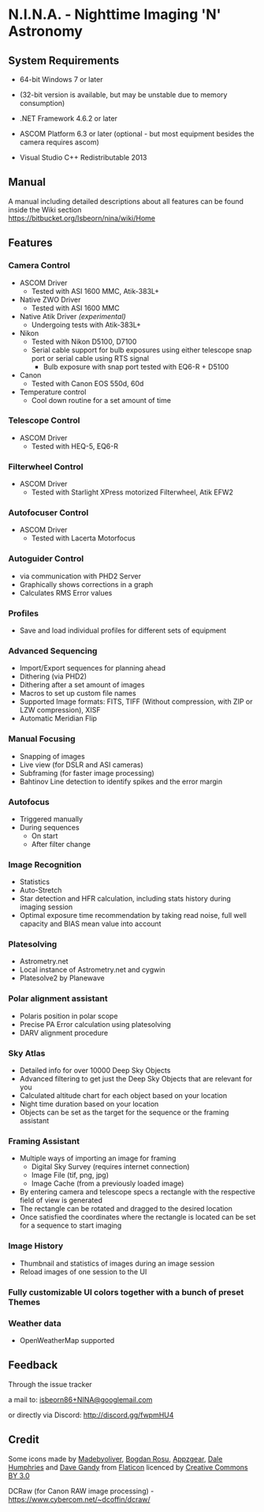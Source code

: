 # N.I.N.A. - Nighttime Imaging 'N' Astronomy #


## System Requirements

* 64-bit Windows 7 or later
* (32-bit version is available, but may be unstable due to memory consumption)

* .NET Framework 4.6.2 or later

* ASCOM Platform 6.3 or later (optional - but most equipment besides the camera requires ascom)

* Visual Studio C++ Redistributable 2013

## Manual

A manual including detailed descriptions about all features can be found inside the Wiki section  
https://bitbucket.org/Isbeorn/nina/wiki/Home  

## Features 

### Camera Control

* ASCOM Driver
     * Tested with ASI 1600 MMC, Atik-383L+
* Native ZWO Driver
     * Tested with ASI 1600 MMC
* Native Atik Driver *(experimental)*
     * Undergoing tests with Atik-383L+
* Nikon
     * Tested with Nikon D5100, D7100
     * Serial cable support for bulb exposures using either telescope snap port or serial cable using RTS signal
          * Bulb exposure with snap port tested with EQ6-R + D5100
* Canon 
     * Tested with Canon EOS 550d, 60d
* Temperature control 
     * Cool down routine for a set amount of time

### Telescope Control
* ASCOM Driver
     * Tested with HEQ-5, EQ6-R

### Filterwheel Control
* ASCOM Driver
     * Tested with Starlight XPress motorized Filterwheel, Atik EFW2

### Autofocuser Control
* ASCOM Driver
     * Tested with Lacerta Motorfocus

### Autoguider Control
* via communication with PHD2 Server
* Graphically shows corrections in a graph
* Calculates RMS Error values

### Profiles
* Save and load individual profiles for different sets of equipment

### Advanced Sequencing
* Import/Export sequences for planning ahead
* Dithering (via PHD2)
* Dithering after a set amount of images
* Macros to set up custom file names
* Supported Image formats: FITS, TIFF (Without compression, with ZIP or LZW compression), XISF
* Automatic Meridian Flip

### Manual Focusing
* Snapping of images
* Live view (for DSLR and ASI cameras)
* Subframing (for faster image processing)
* Bahtinov Line detection to identify spikes and the error margin     

### Autofocus
* Triggered manually
* During sequences
     * On start
     * After filter change

### Image Recognition
* Statistics
* Auto-Stretch
* Star detection and HFR calculation, including stats history during imaging session
* Optimal exposure time recommendation by taking read noise, full well capacity and BIAS mean value into account

### Platesolving
* Astrometry.net
* Local instance of Astrometry.net and cygwin
* Platesolve2 by Planewave

### Polar alignment assistant 
* Polaris position in polar scope 
* Precise PA Error calculation using platesolving 
* DARV alignment procedure

### Sky Atlas
* Detailed info for over 10000 Deep Sky Objects
* Advanced filtering to get just the Deep Sky Objects that are relevant for you
* Calculated altitude chart for each object based on your location
* Night time duration based on your location
* Objects can be set as the target for the sequence or the framing assistant

### Framing Assistant
* Multiple ways of importing an image for framing
     * Digital Sky Survey (requires internet connection)
     * Image File (tif, png, jpg)
     * Image Cache (from a previously loaded image)
* By entering camera and telescope specs a rectangle with the respective field of view is generated
* The rectangle can be rotated and dragged to the desired location
* Once satisfied the coordinates where the rectangle is located can be set for a sequence to start imaging

### Image History
* Thumbnail and statistics of images during an image session
* Reload images of one session to the UI

### Fully customizable UI colors together with a bunch of preset Themes

### Weather data 
* OpenWeatherMap supported


## Feedback

Through the issue tracker

a mail to: isbeorn86+NINA@googlemail.com

or directly via Discord: http://discord.gg/fwpmHU4

## Credit 

Some icons made by 
[Madebyoliver](http://www.flaticon.com/authors/madebyoliver),
[Bogdan Rosu](http://www.flaticon.com/authors/bogdan-rosu),
[Appzgear](http://www.flaticon.com/authors/appzgear),
[Dale Humphries](http://www.flaticon.com/authors/dale-humphries) and
[Dave Gandy](http://www.flaticon.com/authors/dave-gandy)
from
[Flaticon](http://www.flaticon.com)
licenced by 
[Creative Commons BY 3.0](http://creativecommons.org/licenses/by/3.0/)

DCRaw (for Canon RAW image processing) - https://www.cybercom.net/~dcoffin/dcraw/
